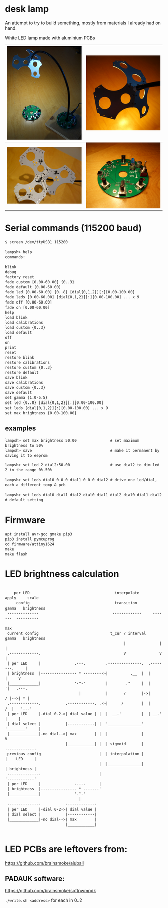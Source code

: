 # desk lamp

An attempt to try to build something, mostly from materials I already had on hand.

White LED lamp made with aluminium PCBs

| <img src="img/lamp0.jpg" width="512"> | <img src="img/lamp1.jpg" width="512"> |
|-|-|
| <img src="img/lamp2.jpg" width="512"> | <img src="img/lamp3.jpg" width="512"> |

# Serial commands (115200 baud)

```
$ screen /dev/ttyUSB1 115200

lampsh> help
commands:

blink
debug
factory reset
fade custom [0.00-60.00] {0..3}
fade default [0.00-60.00]
fade led [0.00-60.00] {0..8} [dial{0,1,2}][:][0.00-100.00]
fade leds [0.00-60.00] [dial{0,1,2}][:][0.00-100.00] ... x 9
fade off [0.00-60.00]
fade on [0.00-60.00]
help
load blink
load calibrations
load custom {0..3}
load default
off
on
print
reset
restore blink
restore calibrations
restore custom {0..3}
restore default
save blink
save calibrations
save custom {0..3}
save default
set gamma {1.0-5.5}
set led {0..8} [dial{0,1,2}][:][0.00-100.00]
set leds [dial{0,1,2}][:][0.00-100.00] ... x 9
set max brightness {0.00-100.00}

```

## examples


```
lampsh> set max brightness 50.00               # set maximum brightness to 50%
lampsh> save                                   # make it permanent by saving it to eeprom
```

```
lampsh> set led 2 dial2:50.00                  # use dial2 to dim led 2 in the range 0%-50%

lampsh> set leds dial0 0 0 0 dial1 0 0 0 dial2 # drive one led/dial, each a different temp & pcb

lampsh> set leds dial0 dial1 dial2 dial0 dial1 dial2 dial0 dial1 dial2 # default setting
```

# Firmware

```
apt install avr-gcc gmake pip3
pip3 install pymcuprog
cd firmware/attiny1624
make
make flash

```

# LED brightness calculation

```

    per LED                                      interpolate       apply     scale
     config                                      transition        gamma   brightness
 --------------                                 -------------     -------  ----------
                                                                              max 
 current config                                t_cur / interval    gamma   brightness
                                                     |               |         |
 .-------------.                                     V               V         |
 | per LED     |               .---.         .---------------.  .--------.     |
 | brightness  |---------------- * --------->|          .__  |  |        |     V
 |_____________|               '-^-'         |        ."     |  |       '|   .---.
                                 |           |       /       |->|      / |-->| * |
 .-------------.           .------------. .->|      /        |  |     /  |   '---'
 | per LED     |-dial 0-2->| dial value | |  |  __-'         |  | __-'   |     |
 | dial select |           |------------| |  '_______________'  '________'     |
 |_____________|-no dial-->| max        | |  |               |                 V
                           |____________| |  | sigmoid       |          .------------.
 previous config                          |  | interpolation |          |    LED     |
                                          |  |_______________|          | brightness |
 .-------------.                          |                             '------------'
 | per LED     |               .---.      |
 | brightness  |---------------- * -------'
 |_____________|               '-^-'
                                 |
 .-------------.           .------------.
 | per LED     |-dial 0-2->| dial value |
 | dial select |           |------------|
 |_____________|-no dial-->| max        |
                           |____________|
                           
```

# LED PCBs are leftovers from:

https://github.com/brainsmoke/aluball

## PADAUK software:

https://github.com/brainsmoke/softpwmpdk

`./write.sh <address>` for each in 0..2

